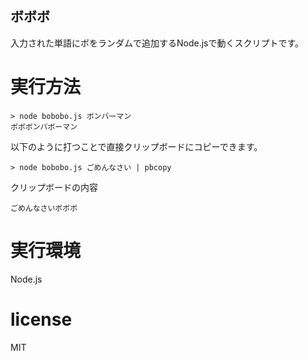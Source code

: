 ボボボ
--
入力された単語にボをランダムで追加するNode.jsで動くスクリプトです。

# 実行方法

```
> node bobobo.js ボンバーマン
ボボボンバボーマン
```

以下のように打つことで直接クリップボードにコピーできます。

```
> node bobobo.js ごめんなさい | pbcopy
```

クリップボードの内容
```
ごめんなさいボボボ
```

# 実行環境
Node.js 

# license
MIT